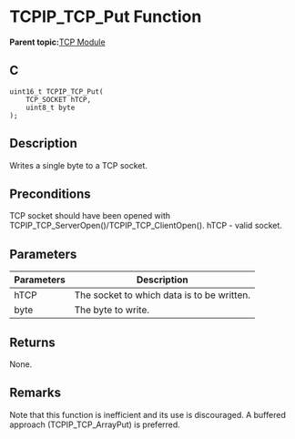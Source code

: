 # TCPIP\_TCP\_Put Function

**Parent topic:**[TCP Module](GUID-9461917B-27CE-44ED-80DB-67D963896E8F.md)

## C

```
uint16_t TCPIP_TCP_Put(
    TCP_SOCKET hTCP, 
    uint8_t byte
);
```

## Description

Writes a single byte to a TCP socket.

## Preconditions

TCP socket should have been opened with TCPIP\_TCP\_ServerOpen\(\)/TCPIP\_TCP\_ClientOpen\(\). hTCP - valid socket.

## Parameters

|Parameters|Description|
|----------|-----------|
|hTCP|The socket to which data is to be written.|
|byte|The byte to write.|

## Returns

None.

## Remarks

Note that this function is inefficient and its use is discouraged. A buffered approach \(TCPIP\_TCP\_ArrayPut\) is preferred.

